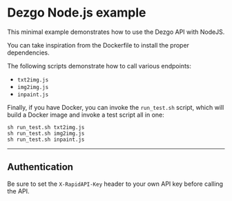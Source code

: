 # Dezgo Node.js example

This minimal example demonstrates how to use the Dezgo API with NodeJS.

You can take inspiration from the Dockerfile to install the proper dependencies.

The following scripts demonstrate how to call various endpoints:

- `txt2img.js`
- `img2img.js`
- `inpaint.js` 

Finally, if you have Docker, you can invoke the `run_test.sh` script, which will build a Docker image and invoke a test script all in one:

```
sh run_test.sh txt2img.js
sh run_test.sh img2img.js
sh run_test.sh inpaint.js
```

---

## Authentication

Be sure to set the `X-RapidAPI-Key` header to your own API key before calling the API.


